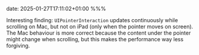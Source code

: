 date: 2025-01-27T17:11:02+01:00
%%%

Interesting finding: `UIPointerInteraction` updates continuously while scrolling on Mac, but not on iPad (only when the pointer moves on screen). The Mac behaviour is more correct because the content under the pointer might change when scrolling, but this makes the performance way less forgiving.
